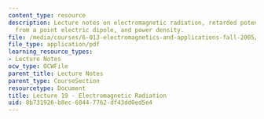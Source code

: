 ```yaml
---
content_type: resource
description: Lecture notes on electromagnetic radiation, retarded potentials, radiation
  from a point electric dipole, and power density.
file: /media/courses/6-013-electromagnetics-and-applications-fall-2005/8b731926b8ec68447762df43dd0ed5e4_lec19.pdf
file_type: application/pdf
learning_resource_types:
- Lecture Notes
ocw_type: OCWFile
parent_title: Lecture Notes
parent_type: CourseSection
resourcetype: Document
title: Lecture 19 - Electromagnetic Radiation
uid: 8b731926-b8ec-6844-7762-df43dd0ed5e4
---
```

